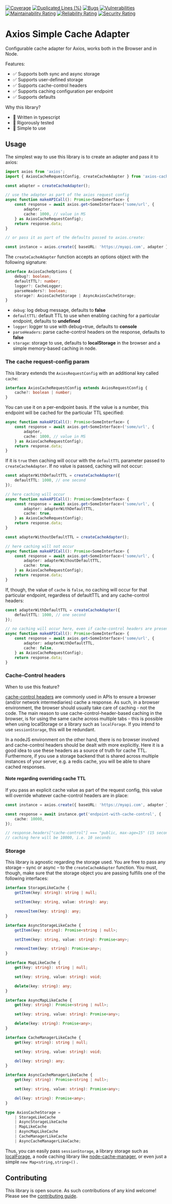 [![Coverage](https://sonarcloud.io/api/project_badges/measure?project=Goldziher_axios-cache&metric=coverage)](https://sonarcloud.io/summary/new_code?id=Goldziher_axios-cache)
[![Duplicated Lines (%)](https://sonarcloud.io/api/project_badges/measure?project=Goldziher_axios-cache&metric=duplicated_lines_density)](https://sonarcloud.io/summary/new_code?id=Goldziher_axios-cache)
[![Bugs](https://sonarcloud.io/api/project_badges/measure?project=Goldziher_axios-cache&metric=bugs)](https://sonarcloud.io/summary/new_code?id=Goldziher_axios-cache)
[![Vulnerabilities](https://sonarcloud.io/api/project_badges/measure?project=Goldziher_axios-cache&metric=vulnerabilities)](https://sonarcloud.io/summary/new_code?id=Goldziher_axios-cache)
[![Maintainability Rating](https://sonarcloud.io/api/project_badges/measure?project=Goldziher_axios-cache&metric=sqale_rating)](https://sonarcloud.io/summary/new_code?id=Goldziher_axios-cache)
[![Reliability Rating](https://sonarcloud.io/api/project_badges/measure?project=Goldziher_axios-cache&metric=reliability_rating)](https://sonarcloud.io/summary/new_code?id=Goldziher_axios-cache)
[![Security Rating](https://sonarcloud.io/api/project_badges/measure?project=Goldziher_axios-cache&metric=security_rating)](https://sonarcloud.io/summary/new_code?id=Goldziher_axios-cache)

# Axios Simple Cache Adapter

Configurable cache adapter for Axios, works both in the Browser and in Node.

Features:

-   ✅ Supports both sync and async storage
-   ✅ Supports user-defined storage
-   ✅ Supports cache-control headers
-   ✅ Supports caching configuration per endpoint
-   ✅ Supports defaults

Why this library?

-   💯 Written in typescript
-   💯 Rigorously tested
-   💯 Simple to use

## Usage

The simplest way to use this library is to create an adapter and pass it to axios:

```typescript
import axios from 'axios';
import { AxiosCacheRequestConfig, createCacheAdapter } from 'axios-cache';

const adapter = createCacheAdapter();

// use the adapter as part of the axios request config
async function makeAPICall(): Promise<SomeInterface> {
    const response = await axios.get<SomeInterface>('some/url', {
        adapter,
        cache: 1000, // value in MS
    } as AxiosCacheRequestConfig);
    return response.data;
}

// or pass it as part of the defaults passed to axios.create:

const instance = axios.create({ baseURL: 'https://myapi.com', adapter });
```

The `createCacheAdapter` function accepts an options object with the following signature:

```typescript
interface AxiosCacheOptions {
    debug?: boolean;
    defaultTTL?: number;
    logger?: CacheLogger;
    parseHeaders?: boolean;
    storage?: AxiosCacheStorage | AsyncAxiosCacheStorage;
}
```

-   `debug`: log debug message, defaults to **false**
-   `defaultTTL`: default TTL to use when enabling caching for a particular endpoint, defaults to **undefined**
-   `logger`: logger to use with debug=true, defaults to **console**
-   `parseHeaders`: parse cache-control headers on the response, defaults to **false**
-   `storage`: storage to use, defaults to **localStorage** in the browser and a simple memory-based caching in node.

### The cache request-config param

This library extends the `AxiosRequestConfig` with an additional key called `cache`:

```typescript
interface AxiosCacheRequestConfig extends AxiosRequestConfig {
    cache?: boolean | number;
}
```

You can use it on a per-endpoint basis. If the value is a number, this endpoint will be cached for the particular TTL
specified:

```typescript
async function makeAPICall(): Promise<SomeInterface> {
    const response = await axios.get<SomeInterface>('some/url', {
        adapter,
        cache: 1000, // value in MS
    } as AxiosCacheRequestConfig);
    return response.data;
}
```

If it is `true` then caching will occur with the `defaultTTL` parameter passed to `createCacheAdapter`. If no value is
passed, caching will not occur:

```typescript
const adapterWithDefaultTTL = createCacheAdapter({
    defaultTTL: 1000, // one second
});

// here caching will occur
async function makeAPICall(): Promise<SomeInterface> {
    const response = await axios.get<SomeInterface>('some/url', {
        adapter: adapterWithDefaultTTL,
        cache: true,
    } as AxiosCacheRequestConfig);
    return response.data;
}

const adapterWithoutDefaultTTL = createCacheAdapter();

// here caching will not occur
async function makeAPICall(): Promise<SomeInterface> {
    const response = await axios.get<SomeInterface>('some/url', {
        adapter: adapterWithoutDefaultTTL,
        cache: true,
    } as AxiosCacheRequestConfig);
    return response.data;
}
```

If, though, the value of `cache` is `false`, no caching will occur for that particular endpoint, regardless of defaultTTL
and any cache-control headers:

```typescript
const adapterWithDefaultTTL = createCacheAdapter({
    defaultTTL: 1000, // one second
});

// no caching will occur here, even if cache-control headers are present
async function makeAPICall(): Promise<SomeInterface> {
    const response = await axios.get<SomeInterface>('some/url', {
        adapter: adapterWithDefaultTTL,
        cache: false,
    } as AxiosCacheRequestConfig);
    return response.data;
}
```

### Cache-Control headers

When to use this feature?

[cache-control headers](https://developer.mozilla.org/en-US/docs/Web/HTTP/Headers/Cache-Control) are commonly used in
APIs to ensure a browser (and/or network intermediaries) cache a response. As such, in a browser environment, the browser
should usually take care of caching - not the code. The main reason to use cache-control-header-based caching in the
browser, is for using the same cache across multiple tabs - this is possible when using localStorage or a library such
as `localForage`. If you intend to use `sessionStorage`, this will be redundant.

In a nodeJS environment on the other hand, there is no browser involved and cache-control headers should be dealt with
more explicitly. Here it is a good idea to use these headers as a source of truth for cache TTL. Furthermore, if you use a
storage backend that is shared across multiple instances of your server, e.g. a redis cache, you will be able to share
cached responses.

#### Note regarding overriding cache TTL

If you pass an explicit cache value as part of the request config, this value will override whatever cache-control
headers are in place:

```typescript
const instance = axios.create({ baseURL: 'https://myapi.com', adapter });

const response = await instance.get('endpoint-with-cache-control', {
    cache: 10000,
});

// response.headers["cache-control"] === "public, max-age=15" (15 seconds)
// caching here will be 10000, i.e. 10 seconds
```

### Storage

This library is agnostic regarding the storage used. You are free to pass any storage – sync or async – to
the `createCacheAdapter` function. You must, though, make sure that the storage object you are passing fulfills one of the
following interfaces:

```typescript
interface StorageLikeCache {
    getItem(key: string): string | null;

    setItem(key: string, value: string): any;

    removeItem(key: string): any;
}

interface AsyncStorageLikeCache {
    getItem(key: string): Promise<string | null>;

    setItem(key: string, value: string): Promise<any>;

    removeItem(key: string): Promise<any>;
}

interface MapLikeCache {
    get(key: string): string | null;

    set(key: string, value: string): void;

    delete(key: string): any;
}

interface AsyncMapLikeCache {
    get(key: string): Promise<string | null>;

    set(key: string, value: string): Promise<any>;

    delete(key: string): Promise<any>;
}

interface CacheManagerLikeCache {
    get(key: string): string | null;

    set(key: string, value: string): void;

    del(key: string): any;
}

interface AsyncCacheManagerLikeCache {
    get(key: string): Promise<string | null>;

    set(key: string, value: string): Promise<any>;

    del(key: string): Promise<any>;
}

type AxiosCacheStorage =
    | StorageLikeCache
    | AsyncStorageLikeCache
    | MapLikeCache
    | AsyncMapLikeCache
    | CacheManagerLikeCache
    | AsyncCacheManagerLikeCache;
```

Thus, you can easily pass `sessionStorage`, a library storage such as [
localForage](https://www.npmjs.com/package/localforage), a node caching library
like [node-cache-manager](https://www.npmjs.com/package/cache-manager), or even just a simple `new Map<string,string>()`
.

## Contributing

This library is open source. As such contributions of any kind welcome! Please see
the [contributing guide](CONTRIBUTING.md).
